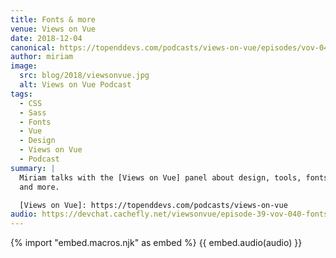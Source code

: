 ```yaml
---
title: Fonts & more
venue: Views on Vue
date: 2018-12-04
canonical: https://topenddevs.com/podcasts/views-on-vue/episodes/vov-040-fonts-with-miriam-suzanne
author: miriam
image:
  src: blog/2018/viewsonvue.jpg
  alt: Views on Vue Podcast
tags:
  - CSS
  - Sass
  - Fonts
  - Vue
  - Design
  - Views on Vue
  - Podcast
summary: |
  Miriam talks with the [Views on Vue] panel about design, tools, fonts,
  and more.

  [Views on Vue]: https://topenddevs.com/podcasts/views-on-vue
audio: https://devchat.cachefly.net/viewsonvue/episode-39-vov-040-fonts-with-miriam-suzanne.mp3
---
```


{% import "embed.macros.njk" as embed %}
{{ embed.audio(audio) }}
